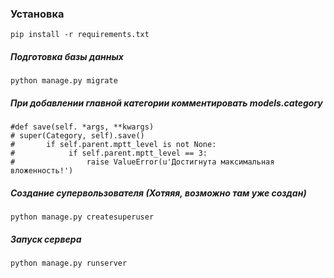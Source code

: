 ### Установка
```
pip install -r requirements.txt
```
##### Подготовка базы данных
```
python manage.py migrate
```

##### При добавлении главной категории комментировать models.category 
```
#def save(self. *args, **kwargs)
# super(Category, self).save()
#       if self.parent.mptt_level is not None:
#            if self.parent.mptt_level == 3:
#                raise ValueError(u'Достигнута максимальная вложенность!')
```
##### Создание супервользователя (Хотяяя, возможно там уже создан)
```
python manage.py createsuperuser
```

##### Запуск сервера
```
python manage.py runserver
```
